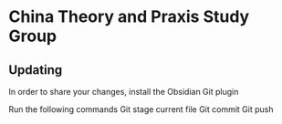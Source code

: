# China Theory and Praxis Study Group

## Updating
In order to share your changes, install the Obsidian Git plugin

Run the following commands
Git stage current file
Git commit
Git push